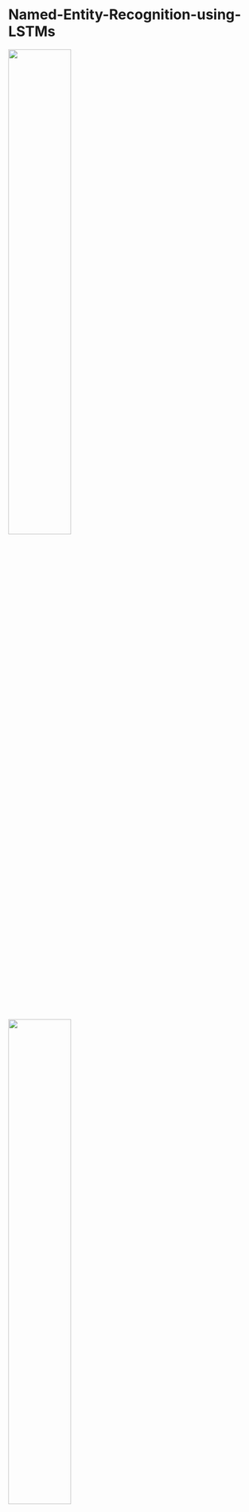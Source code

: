 # Named-Entity-Recognition-using-LSTMs

<img src = '../main/Data & Images/df.png' height='50%' width='50%'>

<img src = '../main/Data & Images/df_info.png' height='50%' width='50%'>

